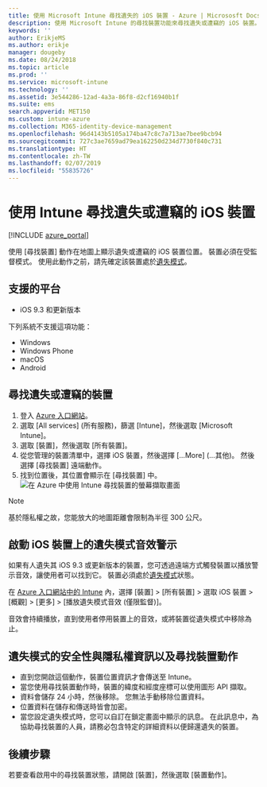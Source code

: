 ```yaml
---
title: 使用 Microsoft Intune 尋找遺失的 iOS 裝置 - Azure | Micrososft Docs
description: 使用 Microsoft Intune 的尋找裝置功能來尋找遺失或遭竊的 iOS 裝置。 在使用尋找裝置動作時，取得安全性和隱私權資訊的詳細資料。
keywords: ''
author: ErikjeMS
ms.author: erikje
manager: dougeby
ms.date: 08/24/2018
ms.topic: article
ms.prod: ''
ms.service: microsoft-intune
ms.technology: ''
ms.assetid: 3e544286-12ad-4a3a-86f8-d2cf16940b1f
ms.suite: ems
search.appverid: MET150
ms.custom: intune-azure
ms.collection: M365-identity-device-management
ms.openlocfilehash: 96d4143b5105a174ba47c8c7a713ae7bee9bcb94
ms.sourcegitcommit: 727c3ae7659ad79ea162250d234d7730f840c731
ms.translationtype: HT
ms.contentlocale: zh-TW
ms.lasthandoff: 02/07/2019
ms.locfileid: "55835726"
---
```

# <a name="locate-lost-or-stolen-ios-devices-with-intune"></a>使用 Intune 尋找遺失或遭竊的 iOS 裝置

[!INCLUDE [azure_portal](./includes/azure_portal.md)]

使用 [尋找裝置] 動作在地圖上顯示遺失或遭竊的 iOS 裝置位置。 裝置必須在受監督模式。 使用此動作之前，請先確定該裝置處於[遺失模式](device-lost-mode.md)。

## <a name="supported-platforms"></a>支援的平台

- iOS 9.3 和更新版本

下列系統不支援這項功能： 
- Windows
- Windows Phone
- macOS
- Android

## <a name="locate-a-lost-or-stolen-device"></a>尋找遺失或遭竊的裝置

1. 登入 [Azure 入口網站](https://portal.azure.com)。
2. 選取 [All services] (所有服務)，篩選 [Intune]，然後選取 [Microsoft Intune]。
3. 選取 [裝置]，然後選取 [所有裝置]。
4. 從您管理的裝置清單中，選擇 iOS 裝置，然後選擇 [...More] (...其他)。 然後選擇 [尋找裝置] 遠端動作。
5. 找到位置後，其位置會顯示在 [尋找裝置] 中。
    ![在 Azure 中使用 Intune 尋找裝置的螢幕擷取畫面](./media/locate-device.png)

>[!NOTE]
>基於隱私權之故，您能放大的地圖距離會限制為半徑 300 公尺。

## <a name="activate-lost-mode-sound-alert-on-an-ios-device"></a>啟動 iOS 裝置上的遺失模式音效警示

如果有人遺失其 iOS 9.3 或更新版本的裝置，您可透過遠端方式觸發裝置以播放警示音效，讓使用者可以找到它。 裝置必須處於[遺失模式](device-lost-mode.md)狀態。

在 [Azure 入口網站中的 Intune](https://aka.ms/intuneportal) 內，選擇 [裝置] > [所有裝置] > 選取 iOS 裝置 > [概觀] > [更多] > [播放遺失模式音效 (僅限監督)]。

音效會持續播放，直到使用者停用裝置上的音效，或將裝置從遺失模式中移除為止。


## <a name="security-and-privacy-information-for-lost-mode-and-locate-device-actions"></a>遺失模式的安全性與隱私權資訊以及尋找裝置動作
- 直到您開啟這個動作，裝置位置資訊才會傳送至 Intune。
- 當您使用尋找裝置動作時，裝置的緯度和經度座標可以使用圖形 API 擷取。
- 資料會儲存 24 小時，然後移除。 您無法手動移除位置資料。
- 位置資料在儲存和傳送時皆會加密。
- 當您設定遺失模式時，您可以自訂在鎖定畫面中顯示的訊息。 在此訊息中，為協助尋找裝置的人員，請務必包含特定的詳細資料以便歸還遺失的裝置。

## <a name="next-steps"></a>後續步驟

若要查看啟用中的尋找裝置狀態，請開啟 [裝置]，然後選取 [裝置動作]。
